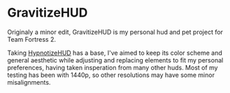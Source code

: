 # GravitizeHUD
Originaly a minor edit, GravitizeHUD is my personal hud and pet project for Team Fortress 2.

Taking [HypnotizeHUD](https://github.com/Hypnootize/hypnotizehud) has a base, I've aimed to keep its color scheme and general aesthetic while adjusting and replacing elements to fit my personal preferences, having taken insperation from many other huds. Most of my testing has been with 1440p, so other resolutions may have some minor misalignments.
